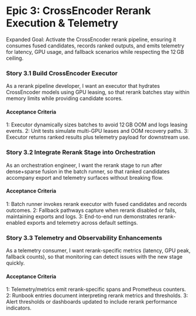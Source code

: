 # Epic 3: CrossEncoder Rerank Execution & Telemetry

Expanded Goal: Activate the CrossEncoder rerank pipeline, ensuring it consumes fused candidates, records ranked outputs, and emits telemetry for latency, GPU usage, and fallback scenarios while respecting the 12 GB ceiling.

### Story 3.1 Build CrossEncoder Executor
As a rerank pipeline developer,
I want an executor that hydrates CrossEncoder models using GPU leasing,
so that rerank batches stay within memory limits while providing candidate scores.

#### Acceptance Criteria
1: Executor dynamically sizes batches to avoid 12 GB OOM and logs leasing events.
2: Unit tests simulate multi-GPU leases and OOM recovery paths.
3: Executor returns ranked results plus telemetry payload for downstream use.

### Story 3.2 Integrate Rerank Stage into Orchestration
As an orchestration engineer,
I want the rerank stage to run after dense+sparse fusion in the batch runner,
so that ranked candidates accompany export and telemetry surfaces without breaking flow.

#### Acceptance Criteria
1: Batch runner invokes rerank executor with fused candidates and records outcomes.
2: Fallback pathways capture when rerank disabled or fails, maintaining exports and logs.
3: End-to-end run demonstrates rerank-enabled exports and telemetry across default settings.

### Story 3.3 Telemetry and Observability Enhancements
As a telemetry consumer,
I want rerank-specific metrics (latency, GPU peak, fallback counts),
so that monitoring can detect issues with the new stage quickly.

#### Acceptance Criteria
1: Telemetry/metrics emit rerank-specific spans and Prometheus counters.
2: Runbook entries document interpreting rerank metrics and thresholds.
3: Alert thresholds or dashboards updated to include rerank performance indicators.
